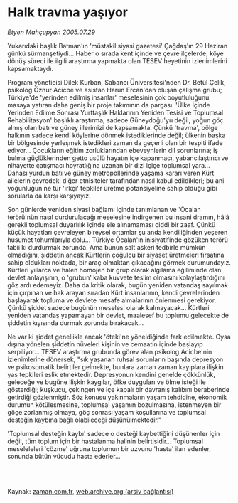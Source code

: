 # Halk travma yaşıyor

*Etyen Mahçupyan 2005.07.29*

<td class="columnist-detail">
<p>Yukarıdaki başlık Batman'ın 'müstakil siyasi gazetesi' Çağdaş'ın 29 Haziran günkü sürmanşetiydi... Haber o sırada kent içinde ve çevre ilçelerde, köye dönüş süreci ile ilgili araştırma yapmakta olan TESEV heyetinin izlenimlerini kapsamaktaydı.</p>
<p>
<div id="haberMetinDiv">
<p>Program yöneticisi Dilek Kurban, Sabancı Üniversitesi'nden Dr. Betül Çelik, psikolog Öznur Acicbe ve asistan Harun Ercan'dan oluşan çalışma grubu; Türkiye'de 'yerinden edilmiş insanlar' meselesinin çok boyutluluğunu masaya yatıran daha geniş bir proje takımının da parçası. 'Ülke İçinde Yerinden Edilme Sonrası Yurttaşlık Haklarının Yeniden Tesisi ve Toplumsal Rehabilitasyon' başlıklı araştırma; sadece Güneydoğu'yu değil, yoğun göç almış olan batı ve güney illerimizi de kapsamakta. Çünkü 'travma', bölge halkının sadece kendi köylerine dönmek istediklerinde değil; ülkenin başka bir bölgesinde yerleşmek istedikleri zaman da geçerli olan bir tespiti ifade ediyor... Çocukların eğitim zorluklarından ebeveynlerin dil sorunlarına; iş bulma güçlüklerinden getto usülü hayatın içe kapanmacı, yabancılaştırıcı ve nihayette çatışmacı hoyratlığına uzanan bir dizi içiçe toplumsal yara... Dahası yurdun batı ve güney metropollerinde yaşama kararı veren Kürt ailelerin çevredeki diğer etnisiteler tarafından nasıl kabul edildikleri; bu ani yoğunluğun ne tür 'ırkçı' tepkiler üretme potansiyeline sahip olduğu gibi sorularla da karşı karşıyayız.
<p>Son günlerde yeniden siyasi bağlamı içinde tanımlanan ve 'Öcalan terörü'nün nasıl durdurulacağı meselesine indirgenen bu insani dramın, hâlâ gerekli toplumsal duyarlılık içinde ele alınamaması ciddi bir zaaf. Çünkü küçük hayatları çevreleyen bireysel ortamlar şu anda kendiliğinden yeşeren husumet tohumlarıyla dolu... Türkiye Öcalan'ın inisiyatifinde gözüken terörü tabii ki durdurmak zorunda. Ama bunun salt askeri tedbirle mümkün olmadığını, şiddetin ancak Kürtlerin çoğulcu bir siyaset üretmeleri fırsatına sahip oldukları noktada, bir araç olmaktan çıkacağını görmek durumundayız. Kürtleri yıllarca ve halen homojen bir grup olarak algılama eğiliminde olan devlet anlayışının, o 'grubun' kaba kuvvete teslim olmasını kolaylaştırdığını göz ardı edemeyiz. Daha da kritik olarak, bugün yeniden vatandaş sayılmak için çırpınan ve hak arayan sıradan Kürt insanlarının, kendi çevrelerinden başlayarak topluma ve devlete mesafe almalarının önlenmesi gerekiyor. Çünkü şiddet sadece bugünün meselesi olarak kalmayacak... Kürtleri yeniden vatandaş yapamayan bir devlet, maalesef bu toplumu gelecekte de şiddetin kıyısında durmak zorunda bırakacak... 
<p>Ne var ki şiddet genellikle ancak 'öteki'ne yöneldiğinde fark edilmekte. Oysa dışına yönelen şiddetin nüveleri kişinin ve cemaatin içinde başlayıp serpiliyor... TESEV araştırma grubunda görev alan psikolog Acicbe'nin izlenimlerine dönersek, "sık yaşanan ruhsal sorunların başında depresyon ve psikosomatik belirtiler gelmekte, bunlara zaman zaman kayıplara ilişkin yas tepkileri eşlik etmektedir. Depresyonun kendini genelde çökkünlük, geleceğe ve bugüne ilişkin kaygılar, öfke duyguları ve ölme isteği ile gösterdiği; kuşkucu, çekingen ve içe kapalı bir davranış kalıbını beraberinde getirdiği gözlenmiştir. Söz konusu yakınmaların yaşam tehdidine, ekonomik durumun kötüleşmesine, toplumsal yaşamın bozulmasına, istenmeyen bir göçe zorlanmış olmaya, göç sonrası yaşam koşullarına ve toplumsal desteğin kaybına bağlı olabileceği düşünülmektedir."
<p>'Toplumsal desteğin kaybı' sadece o desteği kaybettiğini düşünenler için değil, tüm toplum için bir hastalanma halinin belirtisidir... Toplumsal meseleleleri 'çözme' uğruna toplumun bir uzvunu 'hasta' ilan edenler, sonunda bütün vücudu hasta ederler... </p></p></p></p></div>
</p>


<p><br>
		 </br></p></td>

Kaynak: [zaman.com.tr](http://zaman.com.tr/yazar.do?yazino=196834), [web.archive.org (arşiv bağlantısı)](http://web.archive.org/web/20120126031229/http://www.zaman.com.tr/yazar.do?yazino=196834)

